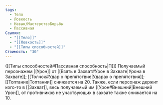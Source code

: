 ```yaml
---
tags:
  - Тело
  - Ловкость
  - Навык/МастерствоБорьбы
  - Пассивная
Ссылки:
  - "[[Тело]]"
  - "[[Ловкость]]"
  - "[[Типы способностей]]"
Стоимость: "30"
---
```

([[Типы способностей#Пассивная способность|П]]) Получаемый персонажем [[Урон]] от [[Взять в Захват#Урон в Захвате|Урона в Захвате]]; [[Толчок#Удар о препятствие|Ударах о препятствия]]; [[Топтание|Топтании]] снижается на 20. Также, если персонаж держит кого-то в [[Захват]], весь получаемый им [[Урон#Внешний|Внешний Урон]], от противников не участвующих в захвате также снижается на 10. 